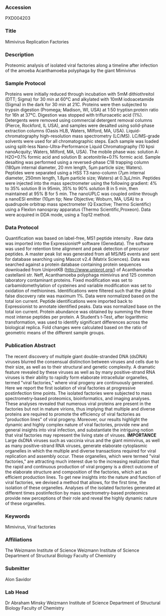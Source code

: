 ### Accession
PXD004203

### Title
Mimivirus Replication Factories

### Description
Proteomic analysis of isolated viral factories along a timeline after infection of the amoeba Acanthamoeba polyphaga by the giant Mimivirus

### Sample Protocol
Proteins were initially reduced through incubation with 5mM dithiothreitol (DTT; Sigma) for 30 min at 60°C and alkylated with 10mM iodoacetamide (Sigma) in the dark for 30 min at 21C. Proteins were then subjected to trypsin digestion (Promega; Madison, WI, USA) at 1:50 tryptisn:protein ratio for 16h at 37°C. Digestion was stopped with trifluroacetic acid (1%). Detergents were removed using commercial detergent removal columns (Pierce, Rockford, IL USA), and samples were desalted using solid-phase extraction columns (Oasis HLB, Waters, Milford, MA, USA). Liquid-chromatography high-resolution mass spectrometry (LC/MS). LC/MS-grade solvents were used for all chromatographic steps. Each sample was loaded using split-less Nano-Ultra-Performance Liquid Chromatography (10 kpsi nanoAcquity; Waters, Milford, MA, USA). The mobile phase was: solution A: H2O+0.1% formic acid and solution B: acetonitrile+0.1% formic acid. Sample desalting was performed using a reversed-phase C18 trapping column (180μm internal diameter, 20 mm length, 5μm particle size; Waters). Peptides were separated using a HSS T3 nano-column (7μm internal diameter, 250mm length, 1.8μm particle size; Waters) at 0.3μL/min. Peptides were injected into the mass spectrometer using the following gradient: 4% to 35% solution B in 95min, 35% to 90% solution B in 5 min, then maintained at 95% B for 5 min. The nanoUPLC was coupled online through a nanoESI emitter (10μm tip; New Objective; Woburn, MA, USA) to a quadrupole orbitrap mass spectrometer (Q Exactive; Thermo Scientific) using a FlexIon nanospray apparatus (Thermo Scientific,Proxeon). Data were acquired in DDA mode, using a Top12 method.

### Data Protocol
Quantification was based on label-free, MS1 peptide intensity . Raw data was imported into the Expressionist® software (Genedata). The software was used for retention time alignment and peak detection of precursor peptides. A master peak list was generated from all MS/MS events and sent for database searching using Mascot v2.4 (Matrix Sciences). Data was searched against a protein database  containing protein sequences downloaded from UniprotKB (http://www.uniprot.org/) of Acanthamoeba castellanii str. Neff, Acanthamoeba polyphaga mimivirus and 125 common laboratory contaminant proteins. Fixed modification was set to carbamidomethylation of cysteines and variable modification was set to oxidation of methionines. Identifications were filtered such that the global false discovery rate was maximum 1%. Data were normalized based on the total ion current. Peptide identifications were imported back to Expressionist to annotate identified peaks. Data was normalized base on the total ion current. Protein abundance was obtained by summing the three most intense peptides per protein. A Student’s t-Test, after logarithmic transformation, was used to identify significant differences across the biological replica. Fold changes were calculated based on the ratio of geometric means of the different sample groups.

### Publication Abstract
The recent discovery of multiple giant double-stranded DNA (dsDNA) viruses blurred the consensual distinction between viruses and cells due to their size, as well as to their structural and genetic complexity. A dramatic feature revealed by these viruses as well as by many positive-strand RNA viruses is their ability to rapidly form elaborate intracellular organelles, termed "viral factories," where viral progeny are continuously generated. Here we report the first isolation of viral factories at progressive postinfection time points. The isolated factories were subjected to mass spectrometry-based proteomics, bioinformatics, and imaging analyses. These analyses revealed that numerous viral proteins are present in the factories but not in mature virions, thus implying that multiple and diverse proteins are required to promote the efficiency of viral factories as "production lines" of viral progeny. Moreover, our results highlight the dynamic and highly complex nature of viral factories, provide new and general insights into viral infection, and substantiate the intriguing notion that viral factories may represent the living state of viruses. <b>IMPORTANCE</b> Large dsDNA viruses such as vaccinia virus and the giant mimivirus, as well as many positive-strand RNA viruses, generate elaborate cytoplasmic organelles in which the multiple and diverse transactions required for viral replication and assembly occur. These organelles, which were termed "viral factories," are attracting much interest due to the increasing realization that the rapid and continuous production of viral progeny is a direct outcome of the elaborate structure and composition of the factories, which act as efficient production lines. To get new insights into the nature and function of viral factories, we devised a method that allows, for the first time, the isolation of these organelles. Analyses of the isolated factories generated at different times postinfection by mass spectrometry-based proteomics provide new perceptions of their role and reveal the highly dynamic nature of these organelles.

### Keywords
Mimivirus, Viral factories

### Affiliations
The Weizmann Institute of Science
Weizmann Institute of Science Department of Structural Biology Faculty of Chemistry

### Submitter
Alon Savidor

### Lab Head
Dr Abraham Minsky
Weizmann Institute of Science Department of Structural Biology Faculty of Chemistry


